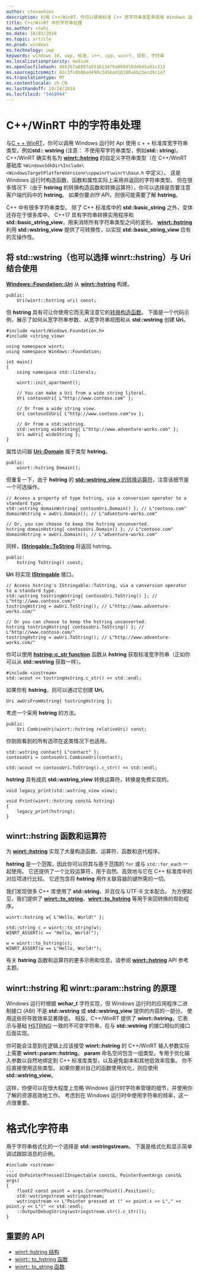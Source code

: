 ```yaml
---
author: stevewhims
description: 利用 C++/WinRT，你可以使用标准 C++ 宽字符串类型来调用 Windows 运行时 API，或者也可以使用 winrt::hstring 类型。
title: C++/WinRT 中的字符串处理
ms.author: stwhi
ms.date: 10/03/2018
ms.topic: article
ms.prod: windows
ms.technology: uwp
keywords: windows 10, uwp, 标准, c++, cpp, winrt, 投影, 字符串
ms.localizationpriority: medium
ms.openlocfilehash: 865267a6897a551613479a099d10dd6d5a91c315
ms.sourcegitcommit: 82c3fc0b06ad490c3456ad18180a6b23ecd9c1a7
ms.translationtype: MT
ms.contentlocale: zh-CN
ms.lasthandoff: 10/24/2018
ms.locfileid: "5468944"
---
```

# <a name="string-handling-in-cwinrt"></a>C++/WinRT 中的字符串处理

与[C + + WinRT](/windows/uwp/cpp-and-winrt-apis/intro-to-using-cpp-with-winrt)，你可以调用 Windows 运行时 Api 使用 c + + 标准库宽字符串类型，例如**std:: wstring** (注意： 不使用窄字符串类型，例如**std:: string**)。 C++/WinRT 确实有名为 [**winrt::hstring**](/uwp/cpp-ref-for-winrt/hstring) 的自定义字符串类型（在 C++/WinRT 基础库 `%WindowsSdkDir%Include\<WindowsTargetPlatformVersion>\cppwinrt\winrt\base.h` 中定义）。 这是 Windows 运行时构造函数、函数和属性实际上采用并返回的字符串类型。 但在很多情况下（由于 **hstring** 的转换构造函数和转换运算符），你可以选择是否要注意客户端代码中的 **hstring**。 如果你要*创作* API，则很可能需要了解 **hstring**。

C++ 中有很多字符串类型。 除了 C++ 标准库中的 **std::basic_string** 之外，变体还存在于很多库中。 C++17 具有字符串转换实用程序和 **std::basic_string_view**，用来消除所有字符串类型之间的差别。  [**winrt::hstring**](/uwp/cpp-ref-for-winrt/hstring) 利用 **std::wstring_view** 提供了可转换性，以实现 **std::basic_string_view** 应有的互操作性。

## <a name="using-stdwstring-and-optionally-winrthstring-with-uri"></a>将 **std::wstring**（也可以选择 **winrt::hstring**）与 **Uri** 结合使用
[**Windows::Foundation::Uri**](/uwp/api/windows.foundation.uri) 从 [**winrt::hstring**](/uwp/cpp-ref-for-winrt/hstring) 构建。

```cppwinrt
public:
    Uri(winrt::hstring uri) const;
```

但 **hstring** 具有可让你使用它而无需注意它的[转换构造函数](/uwp/api/windows.foundation.uri#hstringhstring-constructor)。 下面是一个代码示例，展示了如何从宽字符串参数、从宽字符串视图和从 **std::wstring** 创建 **Uri**。

```cppwinrt
#include <winrt/Windows.Foundation.h>
#include <string_view>

using namespace winrt;
using namespace Windows::Foundation;

int main()
{
    using namespace std::literals;

    winrt::init_apartment();

    // You can make a Uri from a wide string literal.
    Uri contosoUri{ L"http://www.contoso.com" };

    // Or from a wide string view.
    Uri contosoSVUri{ L"http://www.contoso.com"sv };

    // Or from a std::wstring.
    std::wstring wideString{ L"http://www.adventure-works.com" };
    Uri awUri{ wideString };
}
```

属性访问器 [**Uri::Domain**](https://docs.microsoft.com/uwp/api/windows.foundation.uri.Domain) 属于类型 **hstring**。

```cppwinrt
public:
    winrt::hstring Domain();
```

但重复一下，由于 **hstring** 的 [**std::wstring_view** 的转换运算符](/uwp/api/hstring#hstringoperator-stdwstringview)，注意该细节是一个可选操作。

```cppwinrt
// Access a property of type hstring, via a conversion operator to a standard type.
std::wstring domainWstring{ contosoUri.Domain() }; // L"contoso.com"
domainWstring = awUri.Domain(); // L"adventure-works.com"

// Or, you can choose to keep the hstring unconverted.
hstring domainHstring{ contosoUri.Domain() }; // L"contoso.com"
domainHstring = awUri.Domain(); // L"adventure-works.com"
```

同样，[**IStringable::ToString**](https://msdn.microsoft.com/library/windows/desktop/dn302136) 将返回 hstring。

```cppwinrt
public:
    hstring ToString() const;
```

**Uri** 将实现 [**IStringable**](https://msdn.microsoft.com/library/windows/desktop/dn302135) 接口。

```cppwinrt
// Access hstring's IStringable::ToString, via a conversion operator to a standard type.
std::wstring tostringWstring{ contosoUri.ToString() }; // L"http://www.contoso.com/"
tostringWstring = awUri.ToString(); // L"http://www.adventure-works.com/"

// Or you can choose to keep the hstring unconverted.
hstring tostringHstring{ contosoUri.ToString() }; // L"http://www.contoso.com/"
tostringHstring = awUri.ToString(); // L"http://www.adventure-works.com/"
```

你可以使用 [**hstring::c_str function**](/uwp/api/windows.foundation.uri#hstringcstr-function) 函数从 **hstring** 获取标准宽字符串（正如你可以从 **std::wstring** 获取一样）。

```cppwinrt
#include <iostream>
std::wcout << tostringHstring.c_str() << std::endl;
```
如果你有 **hstring**，则可以通过它创建 **Uri**。

```cppwinrt
Uri awUriFromHstring{ tostringHstring };
```

考虑一个采用 **hstring** 的方法。

```cppwinrt
public:
    Uri CombineUri(winrt::hstring relativeUri) const;
```

你刚刚看到的所有选项在这类情况下也适用。

```cppwinrt
std::wstring contact{ L"contact" };
contosoUri = contosoUri.CombineUri(contact);
    
std::wcout << contosoUri.ToString().c_str() << std::endl;
```

**hstring** 具有成员 **std::wstring_view** 转换运算符，转换是免费实现的。

```cppwinrt
void legacy_print(std::wstring_view view);

void Print(winrt::hstring const& hstring)
{
    legacy_print(hstring);
}
```

## <a name="winrthstring-functions-and-operators"></a>**winrt::hstring** 函数和运算符
为 [**winrt::hstring**](/uwp/cpp-ref-for-winrt/hstring) 实现了大量构造函数、运算符、函数和迭代程序。

**hstring** 是一个范围，因此你可以将其与基于范围的 `for` 或与 `std::for_each` 一起使用。 它还提供了一个比较运算符，用于自然、高效地与它在 C++ 标准库中的对应项进行比较。 它还包含将 **hstring** 用作关联容器的键所需的一切。

我们发现很多 C++ 库使用了 **std::string**，并且仅与 UTF-8 文本配合。 为方便起见，我们提供了 [**winrt::to_string**](/uwp/cpp-ref-for-winrt/to-string)、[**winrt::to_hstring**](/uwp/cpp-ref-for-winrt/to-hstring) 等用于来回转换的帮助程序。

```cppwinrt
winrt::hstring w{ L"Hello, World!" };

std::string c = winrt::to_string(w);
WINRT_ASSERT(c == "Hello, World!");

w = winrt::to_hstring(c);
WINRT_ASSERT(w == L"Hello, World!");
```

有关 **hstring** 函数和运算符的更多示例和信息，请参阅 [**winrt::hstring**](/uwp/cpp-ref-for-winrt/hstring) API 参考主题。

## <a name="the-rationale-for-winrthstring-and-winrtparamhstring"></a>**winrt::hstring** 和 **winrt::param::hstring** 的原理
Windows 运行时根据 **wchar_t** 字符实现，但 Windows 运行时的应用程序二进制接口 (ABI) 不是 **std::wstring** 或 **std::wstring_view** 提供的内容的一部分。 使用这些将导致效率显著降低。 相反，C++/WinRT 提供了 **winrt::hstring**，它表示与基础 [HSTRING](https://msdn.microsoft.com/library/windows/desktop/br205775) 一致的不可变字符串，在与 **std::wstring** 的接口相似的接口后面实现。 

你可能会注意到在逻辑上应该接受 **winrt::hstring** 的 C++/WinRT 输入参数实际上需要 **winrt::param::hstring**。 **param** 命名空间包含一组类型，专用于优化输入参数以自然地绑定到 C++ 标准库类型，以及避免副本和其他低效率现象。 你不应直接使用这些类型。 如果你要对自己的函数使用优化，则应使用 **std::wstring_view**。

这样，你便可以在很大程度上忽略 Windows 运行时字符串管理的细节，并使用你了解的资源高效地工作。 考虑到在 Windows 运行时中使用字符串的频率，这一点很重要。

# <a name="formatting-strings"></a>格式化字符串
用于字符串格式化的一个选择是 **std::wstringstream**。 下面是格式化和显示简单调试跟踪消息的示例。

```cppwinrt
#include <sstream>
...
void OnPointerPressed(IInspectable const&, PointerEventArgs const& args)
{
    float2 const point = args.CurrentPoint().Position();
    std::wstringstream wstringstream;
    wstringstream << L"Pointer pressed at (" << point.x << L"," << point.y << L")" << std::endl;
    ::OutputDebugString(wstringstream.str().c_str());
}
```

## <a name="important-apis"></a>重要的 API
* [winrt::hstring 结构](/uwp/cpp-ref-for-winrt/hstring)
* [winrt:: to_hstring 函数](/uwp/cpp-ref-for-winrt/to-hstring)
* [winrt:: to_string 函数](/uwp/cpp-ref-for-winrt/to-string)
